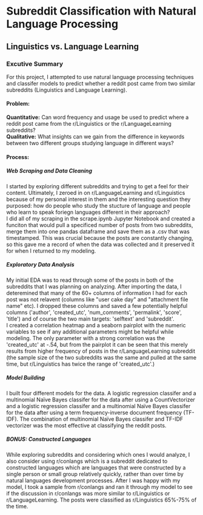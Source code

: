 # Subreddit Classification with Natural Language Processing
## Linguistics vs. Language Learning

### Excutive Summary
For this project, I attempted to use natural language processing techniques and classifer models to predict whether a reddit post came from two similar subreddits (Linguistics and Language Learning). 

#### Problem: 
**Quantitative:** Can word frequency and usage be used to predict where a reddit post came from the r/Linguistics or the r/LanguageLearning subreddits?
<br>**Qualitative:** What insights can we gain from the difference in keywords between two different groups studying language in different ways?

#### Process:
##### Web Scraping and Data Cleaning
I started by exploring different subreddits and trying to get a feel for their content. Ultimately, I zeroed in on r/LanguageLearning and r/Linguistics because of my personal interest in them and the interesting question they purposed: how do people who study the stucture of language and people who learn to speak foriegn languages different in their approach?
<br>I did all of my scraping in the scrape.ipynb Jupyter Notebook and created a funciton that would pull a specificed number of posts from two subreddits, merge them into one pandas dataframe and save them as a .csv that was timestamped. This was crucial because the posts are constantly changing, so this gave me a record of when the data was collected and it preserved it for when I returned to my modeling.
##### Exploratory Data Analysis
My initial EDA was to read through some of the posts in both of the subreddits that I was planning on analyzing. After importing the data, I deteremined that many of the 60+ columns of information I had for each post was not relavent (columns like "user cake day" and "attachment file name" etc). I dropped these columns and saved a few potentially helpful columns ('author', 'created_utc', 'num_comments', 'permalink', 'score', 'title') and of course the two main targets: 'selftext' and 'subreddit'. 
<br>I created a correlation heatmap and a seaborn pairplot with the numeric variables to see if any additional parameters might be helpful while modeling. The only parameter with a strong correlation was the 'created_utc' at -.54, but from the pairplot it can be seen that this merely results from higher frequency of posts in the r/LanguageLearning subreddit (the sample size of the two subreddits was the same and pulled at the same time, but r/Linguistics has twice the range of 'created_utc'.)
##### Model Building
I built four different models for the data. A logistic regression classifer and a multinomial Naïve Bayes classifer for the data after using a CountVectorizer and a logistic regression classifer and a multinomial Naïve Bayes classifer for the data after using a term frequency-inverse document frequency (TF-IDF). The combination of multinomial Naïve Bayes classifer and TF-IDF vectorizer was the most effective at classifying the reddit posts.
##### BONUS: Constructed Languages
While exploring subreddits and considering which ones I would analyze, I also consider using r/conlangs which is a subreddit dedicated to constructed languages which are languages that were constructed by a single person or small group relatively quickly, rather than over time by natural languages development processes. 
After I was happy with my model, I took a sample from r/conlangs and ran it through my model to see if the discussion in r/conlangs was more similar to r/Linguistics or r/LanguageLearning. The posts were classified as r/Linguistics 65%-75% of the time.


